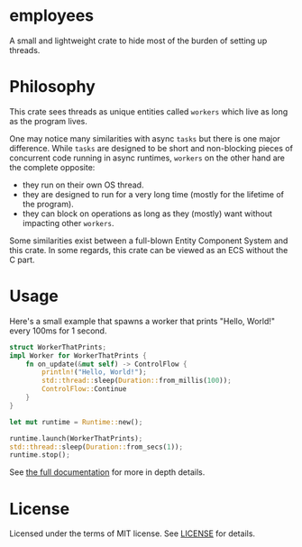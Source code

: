 # employees

A small and lightweight crate to hide most of the burden of setting up threads.

# Philosophy

This crate sees threads as unique entities called `workers` which live as long as the program lives.

One may notice many similarities with async `tasks` but there is one major difference.
While `tasks` are designed to be short and non-blocking pieces of concurrent code running in async runtimes,
`workers` on the other hand are the complete opposite:
- they run on their own OS thread.
- they are designed to run for a very long time (mostly for the lifetime of the program).
- they can block on operations as long as they (mostly) want without impacting other `workers`.

Some similarities exist between a full-blown Entity Component System and this crate.
In some regards, this crate can be viewed as an ECS without the C part.

# Usage

Here's a small example that spawns a worker that prints "Hello, World!" every 100ms for 1 second.

```rust
struct WorkerThatPrints;
impl Worker for WorkerThatPrints {
    fn on_update(&mut self) -> ControlFlow {
        println!("Hello, World!");
        std::thread::sleep(Duration::from_millis(100));
        ControlFlow::Continue
    }
}

let mut runtime = Runtime::new();

runtime.launch(WorkerThatPrints);
std::thread::sleep(Duration::from_secs(1));
runtime.stop();
```

See [the full documentation](https://docs.rs/employees/latest/employees/) for more in depth details.

# License

Licensed under the terms of MIT license. See [LICENSE](LICENSE) for details.
